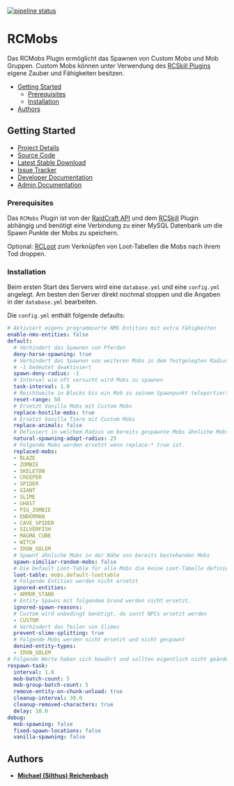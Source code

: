 [![pipeline status](https://git.faldoria.de/tof/plugins/raidcraft/rcmobs/badges/master/pipeline.svg)](https://git.faldoria.de/tof/plugins/raidcraft/rcmobs/commits/master)

# RCMobs

Das RCMobs Plugin ermöglicht das Spawnen von Custom Mobs und Mob Gruppen. Custom Mobs können unter Verwendung des [RCSkill Plugins](https://git.faldoria.de/tof/plugins/raidcraft/rcskills) eigene Zauber und Fähigkeiten besitzen.

- [Getting Started](#getting-started)
    - [Prerequisites](#prerequisites)
    - [Installation](#installation)
- [Authors](#authors)

## Getting Started

* [Project Details](https://git.faldoria.de/tof/plugins/raidcraft/rcmobs)
* [Source Code](https://git.faldoria.de/tof/plugins/raidcraft/rcmobs/tree/master)
* [Latest Stable Download](https://ci.faldoria.de/view/RaidCraft/job/RCMobs/lastStableBuild)
* [Issue Tracker](https://git.faldoria.de/tof/plugins/raidcraft/rcmobs/issues)
* [Developer Documentation](docs/DEVELOPER.md)
* [Admin Documentation](docs/ADMIN.md)

### Prerequisites

Das `RCMobs` Plugin ist von der [RaidCraft API](https://git.faldoria.de/tof/plugins/raidcraft/raidcraft-api) und dem  [RCSkill](https://git.faldoria.de/tof/plugins/raidcraft/rcskills) Plugin abhängig und benötigt eine Verbindung zu einer MySQL Datenbank um die Spawn Punkte der Mobs zu speichern.

Optional: [RCLoot](https://git.faldoria.de/tof/plugins/raidcraft/rcloot) zum Verknüpfen von Loot-Tabellen die Mobs nach ihrem Tod droppen.

### Installation

Beim ersten Start des Servers wird eine `database.yml` und eine `config.yml` angelegt. Am besten den Server direkt nochmal stoppen und die Angaben in der `database.yml` bearbeiten.

Die `config.yml` enthält folgende defaults:

```yml
# Aktiviert eigens programmierte NMS Entities mit extra Fähigkeiten
enable-nms-entities: false
default:
  # Verhindert das Spawnen von Pferden
  deny-horse-spawning: true
  # Verhindert das Spawnen von weiteren Mobs in dem festgelegten Radius um bestehende Mobs
  # -1 bedeutet deaktiviert
  spawn-deny-radius: -1
  # Interval wie oft versucht wird Mobs zu spawnen
  task-interval: 1.0
  # Reichtweite in Blocks bis ein Mob zu seinem Spawnpunkt teleportiert wird
  reset-range: 50
  # Ersetzt Vanilla Mobs mit Custom Mobs
  replace-hostile-mobs: true
  # Ersetzt Vanilla Tiere mit Custom Mobs
  replace-animals: false
  # Definiert in welchem Radius um bereits gespawnte Mobs ähnliche Mobs spawnen
  natural-spawning-adapt-radius: 25
  # Folgende Mobs werden ersetzt wenn replace-* true ist.
  replaced-mobs:
  - BLAZE
  - ZOMBIE
  - SKELETON
  - CREEPER
  - SPIDER
  - GIANT
  - SLIME
  - GHAST
  - PIG_ZOMBIE
  - ENDERMAN
  - CAVE_SPIDER
  - SILVERFISH
  - MAGMA_CUBE
  - WITCH
  - IRON_GOLEM
  # Spawnt ähnliche Mobs in der Nähe von bereits bestehenden Mobs
  spawn-similiar-random-mobs: false
  # Die Default Loot-Table für alle Mobs die keine Loot-Tabelle definiert habe
  loot-table: mobs.default-loottable
  # Folgende Entities werden nicht ersetzt
  ignored-entities:
  - ARMOR_STAND
  # Entity Spawns mit folgendem Grund werden nicht ersetzt.
  ignored-spawn-reasons:
  # Custom wird unbedingt benötigt, da sonst NPCs ersetzt werden
  - CUSTOM
  # Verhindert das Teilen von Slimes
  prevent-slime-splitting: true
  # Folgende Mobs werden nicht ersetzt und nicht gespawnt
  denied-entity-types:
  - IRON_GOLEM
# Folgende Werte haben sich bewährt und sollten eigentlich nicht geändert werden
respawn-task:
  interval: 1.0
  mob-batch-count: 5
  mob-group-batch-count: 5
  remove-entity-on-chunk-unload: true
  cleanup-interval: 30.0
  cleanup-removed-characters: true
  delay: 10.0
debug:
  mob-spawning: false
  fixed-spawn-locations: false
  vanilla-spawning: false
```

## Authors

* [**Michael (Silthus) Reichenbach**](https://git.faldoria.de/Silthus)
